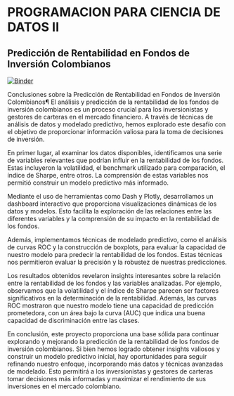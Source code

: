 
# PROGRAMACION PARA CIENCIA DE DATOS II

## Predicción de Rentabilidad en Fondos de Inversión Colombianos

[![Binder](https://mybinder.org/badge_logo.svg)](https://mybinder.org/v2/gh/Julianrc15/PROGRAMACIONPARACIENCIADEDATOSII/HEAD?labpath=main.py)

Conclusiones sobre la Predicción de Rentabilidad en Fondos de Inversión Colombianos¶
El análisis y predicción de la rentabilidad de los fondos de inversión colombianos es un proceso crucial para los inversionistas y gestores de carteras en el mercado financiero. A través de técnicas de análisis de datos y modelado predictivo, hemos explorado este desafío con el objetivo de proporcionar información valiosa para la toma de decisiones de inversión.

En primer lugar, al examinar los datos disponibles, identificamos una serie de variables relevantes que podrían influir en la rentabilidad de los fondos. Estas incluyeron la volatilidad, el benchmark utilizado para comparación, el índice de Sharpe, entre otros. La comprensión de estas variables nos permitió construir un modelo predictivo más informado.

Mediante el uso de herramientas como Dash y Plotly, desarrollamos un dashboard interactivo que proporciona visualizaciones dinámicas de los datos y modelos. Esto facilita la exploración de las relaciones entre las diferentes variables y la comprensión de su impacto en la rentabilidad de los fondos.

Además, implementamos técnicas de modelado predictivo, como el análisis de curvas ROC y la construcción de boxplots, para evaluar la capacidad de nuestro modelo para predecir la rentabilidad de los fondos. Estas técnicas nos permitieron evaluar la precisión y la robustez de nuestras predicciones.

Los resultados obtenidos revelaron insights interesantes sobre la relación entre la rentabilidad de los fondos y las variables analizadas. Por ejemplo, observamos que la volatilidad y el índice de Sharpe parecen ser factores significativos en la determinación de la rentabilidad. Además, las curvas ROC mostraron que nuestro modelo tiene una capacidad de predicción prometedora, con un área bajo la curva (AUC) que indica una buena capacidad de discriminación entre las clases.

En conclusión, este proyecto proporciona una base sólida para continuar explorando y mejorando la predicción de la rentabilidad de los fondos de inversión colombianos. Si bien hemos logrado obtener insights valiosos y construir un modelo predictivo inicial, hay oportunidades para seguir refinando nuestro enfoque, incorporando más datos y técnicas avanzadas de modelado. Esto permitirá a los inversionistas y gestores de carteras tomar decisiones más informadas y maximizar el rendimiento de sus inversiones en el mercado colombiano.
